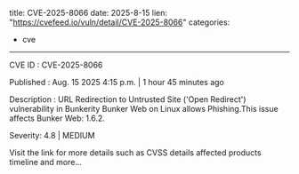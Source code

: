  
title: CVE-2025-8066
date: 2025-8-15
lien: "https://cvefeed.io/vuln/detail/CVE-2025-8066"
categories:
  - cve
---

CVE ID : CVE-2025-8066

Published :  Aug. 15
2025
4:15 p.m. | 1 hour
45 minutes ago

Description : URL Redirection to Untrusted Site ('Open Redirect') vulnerability in Bunkerity Bunker Web on Linux allows Phishing.This issue affects Bunker Web: 1.6.2.

Severity: 4.8 | MEDIUM

Visit the link for more details
such as CVSS details
affected products
timeline
and more...

